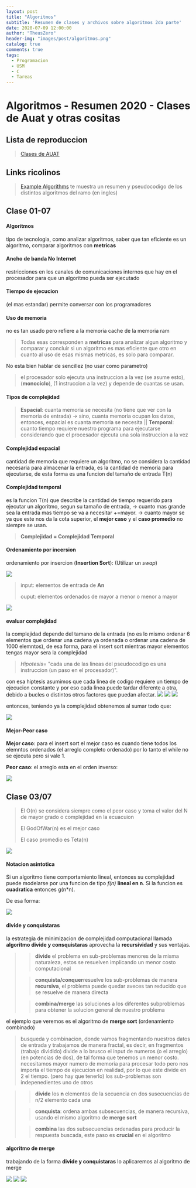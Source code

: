 ```yaml
---
layout: post
title: "Algoritmos"
subtitle: 'Resumen de clases y archivos sobre algoritmos 2da parte'
date: 2020-07-09 12:00:00
author: "TheusZero"
header-img: "images/post/algoritmos.png"
catalog: true
comments: true
tags:
  - Programacion
  - USM
  - C
  - Tareas
---
```


# Algoritmos - Resumen 2020 - Clases de Auat y otras cositas 

## Lista de reproduccion

> [Clases de AUAT](https://www.youtube.com/watch?v=5vagWigOdG4&list=PLgrda20pniFScjC1SgN-JtdmBZjoX7VaZ)

## Links ricolinos

> [Example Algorithms](https://slideplayer.com/slide/12384811/) te muestra un resumen y pseudocodigo de los distintos algoritmos del ramo (en ingles)

## Clase 01-07

#### Algoritmos
tipo de tecnologia, como analizar algoritmos, saber que tan eficiente es un algoritmo, comparar algoritmos con **metricas**

#### Ancho de banda **No Internet**
restricciones en los canales de comunicaciones internos que hay en el procesador para que un algoritmo pueda ser ejecutado

#### Tiempo de ejecucion
(el mas estandar) permite conversar con los programadores

#### Uso de memoria
no es tan usado pero refiere a la memoria cache de la memoria ram

> Todas esas corresponden a **metricas** para analizar algun algoritmo y comparar y concluir si un algoritmo es mas eficiente que otro en cuanto al uso de esas mismas metricas, es solo para comparar.

No esta bien hablar de sencillez (no usar como parametro)

> el procesador solo ejecuta una instruccion a la vez (se asume esto), (**monociclo**), (1 instruccion a la vez) y depende de cuantas se usan.

#### Tipos de complejidad

> **Espacial**: cuanta memoria se necesita (no tiene que ver con la memoria de entrada) -> sino, cuanta memoria ocupan los datos, entonces, espacial es cuanta memoria se necesita || **Temporal**: cuanto tiempo requiere nuestro programa para ejecutarse considerando que el procesador ejecuta una sola instruccion a la vez

#### Complejidad espacial

cantidad de memoria que requiere un algoritmo, no se considera la cantidad necesaria para almacenar la entrada, es la cantidad de memoria para ejecutarse, de esta forma es una funcion del tamaño de entrada T(n)

#### Complejidad temporal
es la funcion T(n) que describe la cantidad de tiempo requerido para ejecutar un algoritmo, segun su tamaño de entrada, -> cuanto mas grande sea la entrada mas tiempo se va a necesitar +=mayor. -> cuanto mayor se ya que este nos da la cota superior, el **mejor caso**  y el **caso promedio** no siempre se usan.

> **Complejidad = Complejidad Temporal**

#### Ordenamiento por incersion
ordenamiento por insercion (**Insertion Sort**): (Utilizar un *swap*)

![](/TheusZero/images/post/Algoritmos/insertionsort.png)

> input: elementos de entrada de **An**
> 
> ouput: elementos ordenados de mayor a menor o menor a mayor

![](/TheusZero/images/post/Algoritmos/Analysis+of+Insertion+Sort.png)

#### evaluar complejidad
la complejidad depende del tamano de la entrada (no es lo mismo ordenar 6 elementos que ordenar una cadena ya ordenada o ordenar una cadena de 1000 elemntos), de esa forma, para el insert sort mientras mayor elementos tengas mayor sera la complejidad

> *Hipotesis*= "cada una de las lineas del pseudocodigo es una instruccion (un paso en el procesador)".

con esa hiptesis asumimos que cada linea de codigo requiere un tiempo de ejecucion constante y por eso cada linea puede tardar diferente a otra, debido a bucles o distintos otros factores que puedan afectar.
![](/TheusZero/images/post/Algoritmos/consideracionesInsertSort.png)
![](/TheusZero/images/post/Algoritmos/ExplicadoComplejidad.png)
![](/TheusZero/images/post/Algoritmos/auat1.png)

entonces, teniendo ya la complejidad obtenemos al sumar todo que:

![](/TheusZero/images/post/Algoritmos/ecuacionFinal.png)

#### Mejor-Peor caso

**Mejor caso**: para el insert sort el mejor caso es cuando tiene todos los elemntos ordenados (el arreglo completo ordenado) por lo tanto el while no se ejecuta pero si vale 1.

**Peor caso**:  el arreglo esta en el orden inverso:

![](/TheusZero/images/post/Algoritmos/casos.png)

## Clase 03/07

> El O(n) se considera siempre como el peor caso y toma el valor del N de mayor grado o complejidad en la ecuacuion
>
> El GodOfWar(n) es el mejor caso
>
> El caso promedio es Teta(n)

![](/TheusZero/images/post/Algoritmos/promedio.png)

#### Notacion asintotica 

Si un algoritmo tiene comportamiento lineal, entonces su complejidad puede modelarse por una funcion de tipo *f(n)* **lineal en n**. Si la funcion es **cuadratica** entonces g(n*n).

De esa forma:

![](/TheusZero/images/post/Algoritmos/notacionasintotica.png)

#### divide y conquistaras

la estrategia de minimizacion de complejidad computacional llamada **algoritmo divide y consquistaras** aprovecha la **recursividad** y sus ventajas.

>> **divide** el problema en sub-problemas menores de la misma naturaleza, estos se resuelven implicando un menor costo computacional
>
>> **conquista/conquer**resuelve los sub-problemas de manera **recursiva**, el problema puede quedar aveces tan reducido que se resuelve de manera directa
>
>> **combina/merge** las soluciones a los diferentes subproblemas para obtener la solucion general de nuestro problema

el ejemplo que veremos es el algoritmo de **merge sort** (ordenamiento combinado)

> busqueda y combinacion, donde vamos fragmentando nuestros datos de entrada y trabajamos de manera fractal, es decir, en fragmentos (trabajo dividido)
> divide a lo brusco el input de numeros (o el arreglo)(en potencias de dos), de tal forma que tenemos un menor costo.
> necesitamos mayor numero de memoria para procesar todo pero nos importa el tiempo de ejecucion en realidad, por lo que este divide en 2 el tiempo. (pero hay que tenerlo)
> los sub-problemas son indepenedientes uno de otros

>> **divide** los **n** elementos de la secuencia en dos susecuencias de n/2 elemento cada una
>
>> **conquista**: ordena ambas subsecuencias, de manera recursiva, usando el mismo algoritmo de **merge sort**
>
>> **combina** las dos subsecuencias ordenadas para producir la respuesta buscada, este paso es **crucial** en el algoritmo

#### algoritmo de merge

trabajando de la forma **divide y conquistaras** lo aplicaremos al algoritmo de merge

![](/TheusZero/images/post/Algoritmos/merge.png)
![](/TheusZero/images/post/Algoritmos/mergeCompleto.png)
![](/TheusZero/images/post/Algoritmos/mergeExplicado.png)





